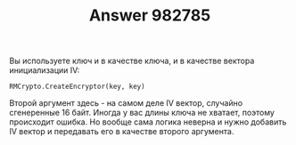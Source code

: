 ﻿---
title: "Answer 982785"
se.owner.user_id: 267766
se.owner.display_name: "demonplus"
se.owner.link: "https://ru.stackoverflow.com/users/267766/demonplus"
se.answer_id: 982785
se.question_id: 982774
se.post_type: answer
se.score: 1
se.is_accepted: True
---
<p>Вы используете ключ и в качестве ключа, и в качестве вектора инициализации IV:</p>

<pre><code>RMCrypto.CreateEncryptor(key, key)
</code></pre>

<p>Второй аргумент здесь - на самом деле IV вектор, случайно сгенеренные 16 байт. Иногда у вас длины ключа не хватает, поэтому происходит ошибка. Но вообще сама логика неверна и нужно добавить IV вектор и передавать его в качестве второго аргумента.</p>
